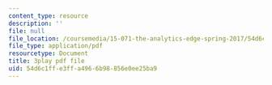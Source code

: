 ```yaml
---
content_type: resource
description: ''
file: null
file_location: /coursemedia/15-071-the-analytics-edge-spring-2017/54d6c1ffe3ffa4966b98856e0ee25ba9_EOWyWHTA_vQ.pdf
file_type: application/pdf
resourcetype: Document
title: 3play pdf file
uid: 54d6c1ff-e3ff-a496-6b98-856e0ee25ba9
---
```

